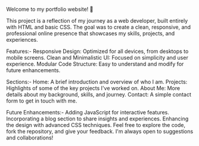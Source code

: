 Welcome to my portfolio website! 🚀

This project is a reflection of my journey as a web developer, built entirely with HTML and basic CSS. The goal was to create a clean, responsive, and professional online presence that showcases my skills, projects, and experiences.

Features:-
Responsive Design: Optimized for all devices, from desktops to mobile screens.
Clean and Minimalistic UI: Focused on simplicity and user experience.
Modular Code Structure: Easy to understand and modify for future enhancements.

Sections:-
Home: A brief introduction and overview of who I am.
Projects: Highlights of some of the key projects I've worked on.
About Me: More details about my background, skills, and journey.
Contact: A simple contact form to get in touch with me.

Future Enhancements:-
Adding JavaScript for interactive features.
Incorporating a blog section to share insights and experiences.
Enhancing the design with advanced CSS techniques.
Feel free to explore the code, fork the repository, and give your feedback. I'm always open to suggestions and collaborations!
